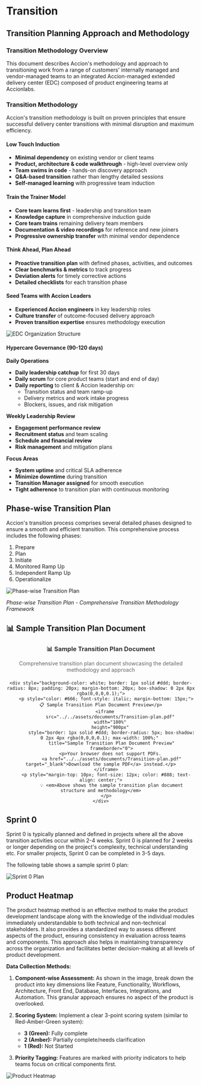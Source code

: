 # Transition

## Transition Planning Approach and Methodology

### Transition Methodology Overview

This document describes Accion's methodology and approach to transitioning work from a range of customers' internally managed and vendor-managed teams to an integrated Accion-managed extended delivery center (EDC) composed of product engineering teams at Accionlabs.

### Transition Methodology

Accion's transition methodology is built on proven principles that ensure successful delivery center transitions with minimal disruption and maximum efficiency.

#### Low Touch Induction

- **Minimal dependency** on existing vendor or client teams
- **Product, architecture & code walkthrough** - high-level overview only
- **Team swims in code** - hands-on discovery approach
- **Q&A-based transition** rather than lengthy detailed sessions
- **Self-managed learning** with progressive team induction

#### Train the Trainer Model

- **Core team learns first** - leadership and transition team
- **Knowledge capture** in comprehensive induction guide
- **Core team trains** remaining delivery team members
- **Documentation & video recordings** for reference and new joiners
- **Progressive ownership transfer** with minimal vendor dependence

#### Think Ahead, Plan Ahead

- **Proactive transition plan** with defined phases, activities, and outcomes
- **Clear benchmarks & metrics** to track progress
- **Deviation alerts** for timely corrective actions
- **Detailed checklists** for each transition phase

#### Seed Teams with Accion Leaders

- **Experienced Accion engineers** in key leadership roles
- **Culture transfer** of outcome-focused delivery approach
- **Proven transition expertise** ensures methodology execution

![EDC Organization Structure](../assets/media/EDC-Org-Structure.png)

#### Hypercare Governance (90-120 days)

**Daily Operations**

- **Daily leadership catchup** for first 30 days
- **Daily scrum** for core product teams (start and end of day)
- **Daily reporting** to client & Accion leadership on:
  - Transition status and team ramp-up
  - Delivery metrics and work intake progress
  - Blockers, issues, and risk mitigation

**Weekly Leadership Review**

- **Engagement performance review**
- **Recruitment status** and team scaling
- **Schedule and financial review**
- **Risk management** and mitigation plans

**Focus Areas**

- **System uptime** and critical SLA adherence
- **Minimize downtime** during transition
- **Transition Manager assigned** for smooth execution
- **Tight adherence** to transition plan with continuous monitoring

## Phase-wise Transition Plan

Accion's transition process comprises several detailed phases designed to ensure a smooth and efficient transition. This comprehensive process includes the following phases:

1. Prepare
2. Plan
3. Initiate
4. Monitored Ramp Up
5. Independent Ramp Up
6. Operationalize

![Phase-wise Transition Plan](../assets/media/phase-transition-plan.png)

*Phase-wise Transition Plan - Comprehensive Transition Methodology Framework*

## 📊 Sample Transition Plan Document

<div class="delivery-handbook-embed" style="text-align: center;">
    <div style="margin-bottom: 15px;">
        <h3 style="color: #333; margin-bottom: 10px;">📊 Sample Transition Plan Document</h3>
        <p style="color: #666; margin-bottom: 20px;">Comprehensive transition plan document showcasing the detailed methodology and approach</p>
    </div>
    
    <div style="background-color: white; border: 1px solid #ddd; border-radius: 8px; padding: 20px; margin-bottom: 20px; box-shadow: 0 2px 8px rgba(0,0,0,0.1);">
        <p style="color: #666; font-style: italic; margin-bottom: 15px;">📋 Sample Transition Plan Document Preview</p>
        <iframe 
            src="../../assets/documents/Transition-plan.pdf" 
            width="100%" 
            height="900px" 
            style="border: 1px solid #ddd; border-radius: 5px; box-shadow: 0 2px 4px rgba(0,0,0,0.1); max-width: 100%;" 
            title="Sample Transition Plan Document Preview"
            frameborder="0">
            <p>Your browser does not support PDFs. 
            <a href="../../assets/documents/Transition-plan.pdf" target="_blank">Download the sample PDF</a> instead.</p>
        </iframe>
        <p style="margin-top: 10px; font-size: 12px; color: #888; text-align: center;">
            💡 <em>Above shows the sample transition plan document structure and methodology</em>
        </p>
    </div>
</div>



## Sprint 0

Sprint 0 is typically planned and defined in projects where all the above transition activities occur within 2-4 weeks. Sprint 0 is planned for 2 weeks or longer depending on the project's complexity, technical understanding etc. For smaller projects, Sprint 0 can be completed in 3-5 days.

The following table shows a sample sprint 0 plan:

![Sprint 0 Plan](../assets/media/sprint0-plan.png)

## Product Heatmap

The product heatmap method is an effective method to make the product development landscape along with the knowledge of the individual modules immediately understandable to both technical and non-technical stakeholders. It also provides a standardized way to assess different aspects of the product, ensuring consistency in evaluation across teams and components. This approach also helps in maintaining transparency across the organization and facilitates better decision-making at all levels of product development.

**Data Collection Methods:**

1. **Component-wise Assessment:** As shown in the image, break down the product into key dimensions like Feature, Functionality, Workflows, Architecture, Front End, Database, Interfaces, Integrations, and Automation. This granular approach ensures no aspect of the product is overlooked.

2. **Scoring System:** Implement a clear 3-point scoring system (similar to Red-Amber-Green system):
   - **3 (Green):** Fully complete
   - **2 (Amber):** Partially complete/needs clarification
   - **1 (Red):** Not Started

3. **Priority Tagging:** Features are marked with priority indicators to help teams focus on critical components first.

![Product Heatmap](../assets/media/product-heat-map.png)
